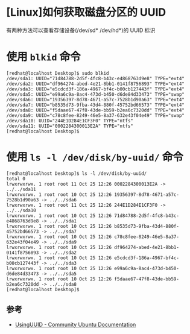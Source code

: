 # [Linux]如何获取磁盘分区的 UUID

有两种方法可以查看存储设备(/dev/sd\* /dev/hd\*)的 UUID 标识

# 使用 `blkid` 命令

    [redhat@localhost Desktop]$ sudo blkid
    /dev/sda1: UUID="71d84788-2d5f-4fc8-b43c-e4868763d9e8" TYPE="ext4" 
    /dev/sda2: UUID="df964274-abed-4e21-8bb1-0141f8756893" TYPE="ext4" 
    /dev/sda3: UUID="e5cdcd3f-186a-4967-bf4c-b00cb127443f" TYPE="ext4" 
    /dev/sda5: UUID="e99a6c9a-8ac4-473d-b450-d6de84d33473" TYPE="swap" 
    /dev/sda6: UUID="19356397-8d78-4671-a57c-7528b1d90a63" TYPE="ext4" 
    /dev/sda7: UUID="b8535d73-9fba-43d4-880f-45752bd66573" TYPE="ext4" 
    /dev/sda8: UUID="f5daae67-47f8-43de-bb59-b2ea6c7320dd" TYPE="ext4" 
    /dev/sda9: UUID="c78c8fee-8249-46e5-8a37-632e43f04e49" TYPE="swap" 
    /dev/sda10: UUID="244E1D284E1CF3F0" TYPE="ntfs" 
    /dev/sda11: UUID="0002284300013E2A" TYPE="ntfs" 
    [redhat@localhost Desktop]$ 


# 使用 `ls -l /dev/disk/by-uuid/` 命令

    [redhat@localhost Desktop]$ ls -l /dev/disk/by-uuid/
    total 0
    lrwxrwxrwx. 1 root root 11 Oct 25 12:26 0002284300013E2A -> ../../sda11
    lrwxrwxrwx. 1 root root 10 Oct 25 12:26 19356397-8d78-4671-a57c-7528b1d90a63 -> ../../sda6
    lrwxrwxrwx. 1 root root 11 Oct 25 12:26 244E1D284E1CF3F0 -> ../../sda10
    lrwxrwxrwx. 1 root root 10 Oct 25 12:26 71d84788-2d5f-4fc8-b43c-e4868763d9e8 -> ../../sda1
    lrwxrwxrwx. 1 root root 10 Oct 25 12:26 b8535d73-9fba-43d4-880f-45752bd66573 -> ../../sda7
    lrwxrwxrwx. 1 root root 10 Oct 25 12:26 c78c8fee-8249-46e5-8a37-632e43f04e49 -> ../../sda9
    lrwxrwxrwx. 1 root root 10 Oct 25 12:26 df964274-abed-4e21-8bb1-0141f8756893 -> ../../sda2
    lrwxrwxrwx. 1 root root 10 Oct 25 12:26 e5cdcd3f-186a-4967-bf4c-b00cb127443f -> ../../sda3
    lrwxrwxrwx. 1 root root 10 Oct 25 12:26 e99a6c9a-8ac4-473d-b450-d6de84d33473 -> ../../sda5
    lrwxrwxrwx. 1 root root 10 Oct 25 12:26 f5daae67-47f8-43de-bb59-b2ea6c7320dd -> ../../sda8
    [redhat@localhost Desktop]$ 

## 参考

 * [UsingUUID - Community Ubuntu Documentation](https://help.ubuntu.com/community/UsingUUID "UsingUUID - Community Ubuntu Documentation")
